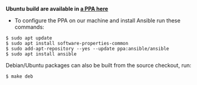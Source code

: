__Ubuntu build are available in [a PPA here](https://launchpad.net/~ansible/+archive/ubuntu/ansible)__

* To configure the PPA on our machine and install Ansible run these commands:

```
$ sudo apt update
$ sudo apt install software-properties-common
$ sudo add-apt-repository --yes --update ppa:ansible/ansible
$ sudo apt install ansible 

```

Debian/Ubuntu packages can also be built from the source checkout, run:

```
$ make deb
```
